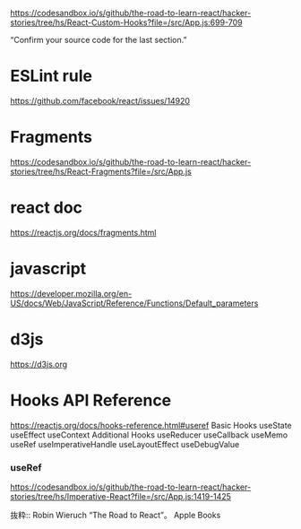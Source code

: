 https://codesandbox.io/s/github/the-road-to-learn-react/hacker-stories/tree/hs/React-Custom-Hooks?file=/src/App.js:699-709

“Confirm your source code for the last section.”
# ESLint rule 
https://github.com/facebook/react/issues/14920

# Fragments
https://codesandbox.io/s/github/the-road-to-learn-react/hacker-stories/tree/hs/React-Fragments?file=/src/App.js

# react doc
https://reactjs.org/docs/fragments.html

# javascript
https://developer.mozilla.org/en-US/docs/Web/JavaScript/Reference/Functions/Default_parameters

# d3js
https://d3js.org

# Hooks API Reference
https://reactjs.org/docs/hooks-reference.html#useref
Basic Hooks
useState
useEffect
useContext
Additional Hooks
useReducer
useCallback
useMemo
useRef
useImperativeHandle
useLayoutEffect
useDebugValue


### useRef
https://codesandbox.io/s/github/the-road-to-learn-react/hacker-stories/tree/hs/Imperative-React?file=/src/App.js:1419-1425


抜粋:: Robin Wieruch  “The Road to React”。 Apple Books  
